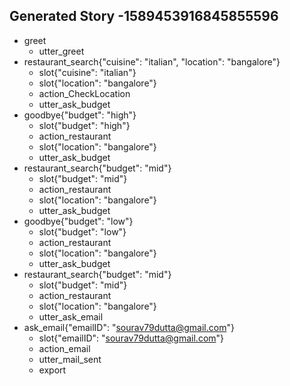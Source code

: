 ## Generated Story -1589453916845855596
* greet
    - utter_greet
* restaurant_search{"cuisine": "italian", "location": "bangalore"}
    - slot{"cuisine": "italian"}
    - slot{"location": "bangalore"}
    - action_CheckLocation
    - utter_ask_budget
* goodbye{"budget": "high"}
    - slot{"budget": "high"}
    - action_restaurant
    - slot{"location": "bangalore"}
    - utter_ask_budget
* restaurant_search{"budget": "mid"}
    - slot{"budget": "mid"}
    - action_restaurant
    - slot{"location": "bangalore"}
    - utter_ask_budget
* goodbye{"budget": "low"}
    - slot{"budget": "low"}
    - action_restaurant
    - slot{"location": "bangalore"}
    - utter_ask_budget
* restaurant_search{"budget": "mid"}
    - slot{"budget": "mid"}
    - action_restaurant
    - slot{"location": "bangalore"}
    - utter_ask_email
* ask_email{"emailID": "sourav79dutta@gmail.com"}
    - slot{"emailID": "sourav79dutta@gmail.com"}
    - action_email
    - utter_mail_sent
    - export

